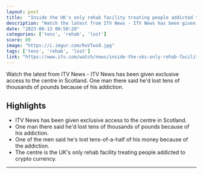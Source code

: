 ```yaml
---
layout: post
title:  "Inside the UK's only rehab facility treating people addicted to crypto currency"
description: "Watch the latest from ITV News - ITV News has been given exclusive access to the centre in Scotland. One man there said he'd lost tens of thousands of pounds because of his addiction."
date: "2023-08-13 00:50:20"
categories: ['tens', 'rehab', 'lost']
score: 89
image: "https://i.imgur.com/RuVTws0.jpg"
tags: ['tens', 'rehab', 'lost']
link: "https://www.itv.com/watch/news/inside-the-uks-only-rehab-facility-treating-people-addicted-to-crypto-currency/wxq1by3"
---
```


Watch the latest from ITV News - ITV News has been given exclusive access to the centre in Scotland. One man there said he'd lost tens of thousands of pounds because of his addiction.

## Highlights

- ITV News has been given exclusive access to the centre in Scotland.
- One man there said he'd lost tens of thousands of pounds because of his addiction.
- One of the men said he's lost tens-of-a-half of his money because of the addiction.
- The centre is the UK's only rehab facility treating people addicted to crypto currency.

---

